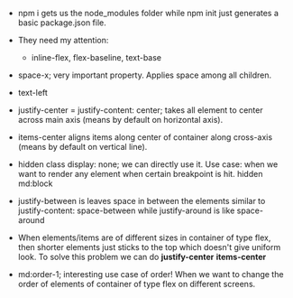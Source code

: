 - npm i gets us the node_modules folder while npm init just generates a basic package.json file.

- They need my attention:
    - inline-flex, flex-baseline, text-base

- space-x; very important property. Applies space among all children.

- text-left

- justify-center = justify-content: center; takes all element to center across main axis (means by default on horizontal axis).

- items-center aligns items along center of container along cross-axis (means by default on vertical line).

- hidden class display: none; we can directly use it. Use case: when we want to render any element when certain breakpoint is hit. hidden md:block

- justify-between is leaves space in between the elements similar to justify-content: space-between while justify-around is like space-around

- When elements/items are of different sizes in container of type flex, then shorter elements just sticks to the top which doesn't give uniform look. To solve this problem we can do **justify-center** **items-center**

- md:order-1; interesting use case of order! When we want to change the order of elements of container of type flex on different screens.